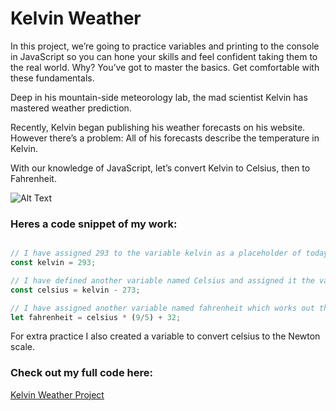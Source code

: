 # Kelvin Weather

In this project, we’re going to practice variables and printing to the console in JavaScript so you can hone your skills and feel confident taking them to the real world. Why? You’ve got to master the basics. Get comfortable with these fundamentals.

Deep in his mountain-side meteorology lab, the mad scientist Kelvin has mastered weather prediction.

Recently, Kelvin began publishing his weather forecasts on his website. However there’s a problem: All of his forecasts describe the temperature in Kelvin.

With our knowledge of JavaScript, let’s convert Kelvin to Celsius, then to Fahrenheit.

![Alt Text](https://content.codecademy.com/projects/introduction-to-javascript/learn-javascript-introduction/kelvin-weather/Kelvin%20Thermometers.svg)

### Heres a code snippet of my work:

```javascript

// I have assigned 293 to the variable kelvin as a placeholder of todays temperature.
const kelvin = 293;

// I have defined another variable named Celsius and assigned it the value of kevin - 273 as this is the formula for working out Celcius
const celsius = kelvin - 273;

// I have assigned another variable named fahrenheit which works out the farenheit using the celsuis variable and another formula. I have used the let variable type as I intend to round this number later
let fahrenheit = celsius * (9/5) + 32;
```

For extra practice I also created a variable to convert celsius to the Newton scale.

### Check out my full code here: 
[Kelvin Weather Project](Kelvin%20Weather)